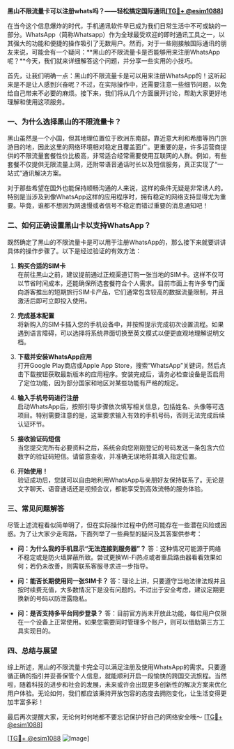 **黑山不限流量卡可以注册whats吗？——轻松搞定国际通讯[[TG💪+ @esim1088](https://t.me/s/esim1088)]**

在当今这个信息爆炸的时代，手机通讯软件早已成为我们日常生活中不可或缺的一部分。WhatsApp（简称Whatsapp）作为全球最受欢迎的即时通讯工具之一，以其强大的功能和便捷的操作吸引了无数用户。然而，对于一些刚接触国际通讯的朋友来说，可能会有一个疑问：**黑山的不限流量卡是否能够用来注册WhatsApp呢？**今天，我们就来详细解答这个问题，并分享一些实用的小技巧。

首先，让我们明确一点：黑山的不限流量卡是可以用来注册WhatsApp的！这听起来是不是让人感到兴奋呢？不过，在实际操作中，还需要注意一些细节问题，以免给自己带来不必要的麻烦。接下来，我们将从几个方面展开讨论，帮助大家更好地理解和使用这项服务。

### **一、为什么选择黑山的不限流量卡？**

黑山虽然是一个小国，但其地理位置位于欧洲东南部，靠近意大利和希腊等热门旅游目的地，因此这里的网络环境相对稳定且覆盖面广。更重要的是，许多运营商提供的不限流量套餐性价比极高，非常适合经常需要使用互联网的人群。例如，有些套餐不仅提供无限流量上网，还附带语音通话时长以及短信服务，真正实现了“一站式”通讯解决方案。

对于那些希望在国外也能保持顺畅沟通的人来说，这样的条件无疑是非常诱人的。特别是当涉及到像WhatsApp这样的应用程序时，拥有稳定的网络支持显得尤为重要。毕竟，谁都不想因为网速慢或者信号不稳定而错过重要的消息通知吧！

### **二、如何正确设置黑山卡以支持WhatsApp？**

既然确定了黑山的不限流量卡是可以用于注册WhatsApp的，那么接下来就要讲讲具体的操作步骤了。以下是经过验证的有效方法：

1. **购买合适的SIM卡**  
   在前往黑山之前，建议提前通过正规渠道订购一张当地的SIM卡。这样不仅可以节省时间成本，还能确保所选套餐符合个人需求。目前市面上有许多专门面向游客推出的短期旅行SIM卡产品，它们通常包含较高的数据流量限制，并且激活后即可立即投入使用。

2. **完成基本配置**  
   将新购入的SIM卡插入您的手机设备中，并按照提示完成初次设置流程。如果遇到语言障碍，可以选择将系统界面切换至英文模式以便更直观地理解说明文档。

3. **下载并安装WhatsApp应用**  
   打开Google Play商店或Apple App Store，搜索“WhatsApp”关键词，然后点击下载按钮获取最新版本的应用程序。安装完成后，请务必检查设备是否启用了定位功能，因为部分国家和地区对某些功能有严格的规定。

4. **输入手机号码进行注册**  
   启动WhatsApp后，按照引导步骤依次填写相关信息，包括姓名、头像等可选项目。特别需要注意的是，这里要求输入有效的手机号码，否则无法完成后续认证环节。

5. **接收验证码短信**  
   当您提交完所有必要资料之后，系统会向您刚刚登记的号码发送一条包含六位数字的验证码短信。请留意查收，并准确无误地将其填入指定位置。

6. **开始使用！**  
   验证成功后，您就可以自由地利用WhatsApp与亲朋好友保持联系了。无论是文字聊天、语音通话还是视频会议，都能享受到高效流畅的服务体验。

### **三、常见问题解答**

尽管上述流程看似简单明了，但在实际操作过程中仍然可能存在一些潜在风险或困惑。为了让大家少走弯路，下面列举了一些典型的疑问及其答案供参考：

- **问：为什么我的手机显示“无法连接到服务器”？**
  答：这种情况可能源于网络不稳定或是防火墙屏蔽所致。尝试更换Wi-Fi热点或者重启路由器看看效果如何；若仍未改善，则需联系客服寻求进一步指导。

- **问：能否长期使用同一张SIM卡？**
  答：理论上讲，只要遵守当地法律法规并且按时续费充值，大多数情况下是没有问题的。不过出于安全考虑，建议定期更换新的号码以防泄露隐私。

- **问：是否支持多平台同步登录？**
  答：目前官方尚未开放此功能，每位用户仅限在一个设备上正常使用。如果您需要同时管理多个账户，则可以借助第三方工具实现目的。

### **四、总结与展望**

综上所述，黑山的不限流量卡完全可以满足注册及使用WhatsApp的需求。只要遵循正确的指引并妥善保管个人信息，就能顺利开启一段愉快的跨国交流旅程。当然啦，随着科技的进步和社会的发展，未来或许会出现更多创新性的解决方案来优化用户体验。无论如何，我们都应该秉持开放包容的态度去拥抱变化，让生活变得更加丰富多彩！

最后再次提醒大家，无论何时何地都不要忘记保护好自己的网络安全哦～ [[TG💪+ @esim1088](https://t.me/s/esim1088)] 

[[TG💪+ @esim1088](https://t.me/s/esim1088) ![Image](https://i.postimg.cc/4NQfJmqS/Snipaste-2025-05-13-00-14-12.png)]